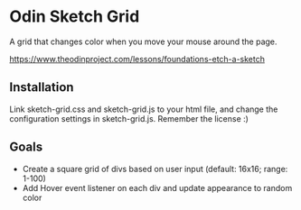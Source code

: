 # Odin Sketch Grid

A grid that changes color when you move your mouse around the page.

https://www.theodinproject.com/lessons/foundations-etch-a-sketch

## Installation
Link sketch-grid.css and sketch-grid.js to your html file, and change the configuration settings in sketch-grid.js.
Remember the license :)

## Goals
- Create a square grid of divs based on user input (default: 16x16; range: 1-100)
- Add Hover event listener on each div and update appearance to random color